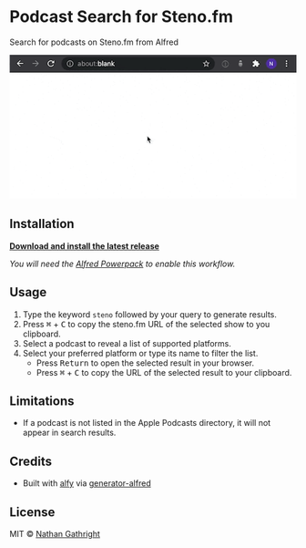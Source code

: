 # Podcast Search for Steno.fm

Search for podcasts on Steno.fm from Alfred

![](demo.gif)

## Installation
**<a download href="https://github.com/nathangathright/alfred-steno/releases/latest/download/alfred-steno.alfredworkflow">Download and install the latest release</a>** 

_You will need the [Alfred Powerpack](https://www.alfredapp.com/powerpack/) to enable this workflow._

## Usage
1. Type the keyword `steno` followed by your query to generate results.
2. Press <kbd>⌘</kbd> + <kbd>C</kbd> to copy the steno.fm URL of the selected show to you clipboard.
3. Select a podcast to reveal a list of supported platforms.
4. Select your preferred platform or type its name to filter the list.
   * Press <kbd>Return</kbd> to open the selected result in your browser.
   * Press <kbd>⌘</kbd> + <kbd>C</kbd> to copy the URL of the selected result to your clipboard.

## Limitations
* If a podcast is not listed in the Apple Podcasts directory, it will not appear in search results.

## Credits
* Built with [alfy](https://github.com/sindresorhus/alfy) via [generator-alfred](https://github.com/SamVerschueren/generator-alfred)

## License

MIT © [Nathan Gathright](https://github.com/nathangathright)
